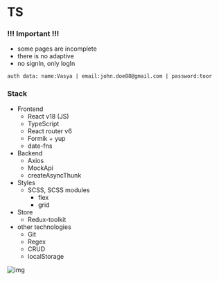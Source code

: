# TS

### !!! Important !!!

- some pages are incomplete
- there is no adaptive
- no signIn, only logIn

`auth data: name:Vasya | email:john.doe88@gmail.com | password:toor`

### Stack

- Frontend
    - React v18 (JS)
    - TypeScript
    - React router v6
    - Formik + yup
    - date-fns
- Backend
    - Axios
    - MockApi
    - createAsyncThunk
- Styles
    - SCSS, SCSS modules
        - flex
        - grid
- Store
    - Redux-toolkit
- other technologies
    - Git
    - Regex
    - CRUD
    - localStorage

![img](https://i.postimg.cc/B6wfqnPS/Screenshot-20220819-211631.png)

